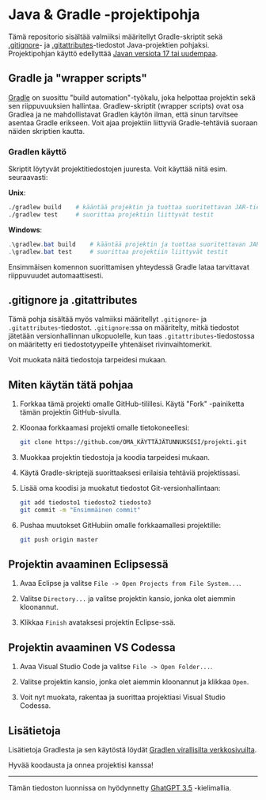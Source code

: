 # Java & Gradle -projektipohja

Tämä repositorio sisältää valmiiksi määritellyt Gradle-skriptit sekä [.gitignore](./.gitignore)- ja [.gitattributes](./.gitattributes)-tiedostot Java-projektien pohjaksi. Projektipohjan käyttö edellyttää [Javan versiota 17 tai uudempaa](https://code.visualstudio.com/docs/java/java-tutorial#_installing-a-java-development-kit-jdk).


## Gradle ja "wrapper scripts"

[Gradle](https://gradle.org/) on suosittu "build automation"-työkalu, joka helpottaa projektin sekä sen riippuvuuksien hallintaa. Gradlew-skriptit (wrapper scripts) ovat osa Gradlea ja ne mahdollistavat Gradlen käytön ilman, että sinun tarvitsee asentaa Gradle erikseen. Voit ajaa projektiin liittyviä Gradle-tehtäviä suoraan näiden skriptien kautta.


### Gradlen käyttö

Skriptit löytyvät projektitiedostojen juuresta. Voit käyttää niitä esim. seuraavasti:

**Unix**:

```bash
./gradlew build    # kääntää projektin ja tuottaa suoritettavan JAR-tiedoston
./gradlew test     # suorittaa projektiin liittyvät testit
```

**Windows**:

```powershell
.\gradlew.bat build    # kääntää projektin ja tuottaa suoritettavan JAR-tiedoston
.\gradlew.bat test     # suorittaa projektiin liittyvät testit
```

Ensimmäisen komennon suorittamisen yhteydessä Gradle lataa tarvittavat riippuvuudet automaattisesti.


## .gitignore ja .gitattributes

Tämä pohja sisältää myös valmiiksi määritellyt `.gitignore`- ja `.gitattributes`-tiedostot. `.gitignore`:ssa on määritelty, mitkä tiedostot jätetään versionhallinnan ulkopuolelle, kun taas `.gitattributes`-tiedostossa on määritetty eri tiedostotyypeille yhtenäiset rivinvaihtomerkit.

Voit muokata näitä tiedostoja tarpeidesi mukaan.


## Miten käytän tätä pohjaa

1. Forkkaa tämä projekti omalle GitHub-tilillesi. Käytä "Fork" -painiketta tämän projektin GitHub-sivulla.

2. Kloonaa forkkaamasi projekti omalle tietokoneellesi:

   ```bash
   git clone https://github.com/OMA_KÄYTTÄJÄTUNNUKSESI/projekti.git
   ```

3. Muokkaa projektin tiedostoja ja koodia tarpeidesi mukaan.

4. Käytä Gradle-skriptejä suorittaaksesi erilaisia tehtäviä projektissasi.

5. Lisää oma koodisi ja muokatut tiedostot Git-versionhallintaan:

   ```bash
   git add tiedosto1 tiedosto2 tiedosto3
   git commit -m "Ensimmäinen commit"
   ```

6. Pushaa muutokset GitHubiin omalle forkkaamallesi projektille:

   ```bash
   git push origin master
   ```


## Projektin avaaminen Eclipsessä

1. Avaa Eclipse ja valitse `File -> Open Projects from File System...`.

2. Valitse `Directory...` ja valitse projektin kansio, jonka olet aiemmin kloonannut.

3. Klikkaa `Finish` avataksesi projektin Eclipse-ssä.


## Projektin avaaminen VS Codessa

1. Avaa Visual Studio Code ja valitse `File -> Open Folder...`.

2. Valitse projektin kansio, jonka olet aiemmin kloonannut ja klikkaa `Open`.

3. Voit nyt muokata, rakentaa ja suorittaa projektiasi Visual Studio Codessa.



## Lisätietoja

Lisätietoja Gradlesta ja sen käytöstä löydät [Gradlen virallisilta verkkosivuilta](https://gradle.org/).

Hyvää koodausta ja onnea projektisi kanssa!

-----

Tämän tiedoston luonnissa on hyödynnetty [GhatGPT 3.5](https://chat.openai.com/) -kielimallia.
